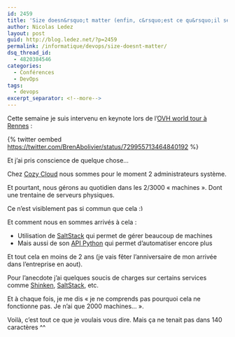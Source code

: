 ```yaml
---
id: 2459
title: 'Size doesn&rsquo;t matter (enfin, c&rsquo;est ce qu&rsquo;il se dit)'
author: Nicolas Ledez
layout: post
guid: http://blog.ledez.net/?p=2459
permalink: /informatique/devops/size-doesnt-matter/
dsq_thread_id:
  - 4820384546
categories:
  - Conférences
  - DevOps
tags:
  - devops
excerpt_separator: <!--more-->
---
```

Cette semaine je suis intervenu en keynote lors de l&rsquo;[OVH world tour à Rennes](https://www.ovh.com/fr/events/RS10052016rennes-ovh-world-tour-rennes) :

{% twitter oembed https://twitter.com/BrenAbolivier/status/729955713464840192 %}

Et j&rsquo;ai pris conscience de quelque chose&#8230;

<!--more-->

Chez <a href="https://twitter.com/MyCozyCloud">Cozy Cloud</a> nous sommes pour le moment 2 administrateurs système.

Et pourtant, nous gérons au quotidien dans les 2/3000 &laquo;&nbsp;machines&nbsp;&raquo;. Dont une trentaine de serveurs physiques.

Ce n&rsquo;est visiblement pas si commun que cela <img src="https://blog.ledez.net/wp-includes/images/smilies/simple-smile.png" alt=":)" class="wp-smiley" style="height: 1em; max-height: 1em;" />

Et comment nous en sommes arrivés à cela :
* Utilisation de <a href="https://docs.saltstack.com/en/latest/">SaltStack</a> qui permet de gérer beaucoup de machines
* Mais aussi de son <a href="https://docs.saltstack.com/en/latest/ref/clients/index.html">API Python</a> qui permet d&rsquo;automatiser encore plus
    
Et tout cela en moins de 2 ans (je vais fêter l&rsquo;anniversaire de mon arrivée dans l&rsquo;entreprise en aout).

Pour l&rsquo;anecdote j&rsquo;ai quelques soucis de charges sur certains services comme <a href="http://shinken.io/">Shinken</a>, <a href="https://docs.saltstack.com/en/latest/">SaltStack</a>, etc.

Et à chaque fois, je me dis &laquo;&nbsp;je ne comprends pas pourquoi cela ne fonctionne pas. Je n&rsquo;ai que 2000 machines&#8230;&nbsp;&raquo;.
    
Voilà, c&rsquo;est tout ce que je voulais vous dire. Mais ça ne tenait pas dans 140 caractères ^^
